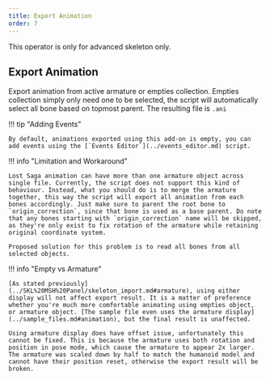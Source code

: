 ```yaml
---
title: Export Animation
order: 7
---
```


This operator is only for advanced skeleton only.

## Export Animation
Export animation from active armature or empties collection. Empties collection simply only need one to be selected, the script will automatically select all bone based on topmost parent. The resulting file is `.ani`

!!! tip "Adding Events"

    By default, animations exported using this add-on is empty, you can add events using the [`Events Editor`](../events_editor.md) script.

!!! info "Limitation and Workaround"

    Lost Saga animation can have more than one armature object across single file. Currently, the script does not support this kind of behaviour. Instead, what you should do is to merge the armature together, this way the script will export all animation from each bones accordingly. Just make sure to parent the root bone to `origin_correction`, since that bone is used as a base parent. Do note that any bones starting with `origin_correction` name will be skipped, as they're only exist to fix rotation of the armature while retaining original coordinate system.

    Proposed solution for this problem is to read all bones from all selected objects.

!!! info "Empty vs Armature"

    [As stated previously](../SKL%20MSH%20Panel/skeleton_import.md#armature), using either display will not affect export result. It is a matter of preference whether you're much more comfortable animating using empties object, or armature object. [The sample file even uses the armature display](../sample_files.md#animation), but the final result is unaffected.

    Using armature display does have offset issue, unfortunately this cannot be fixed. This is because the armature uses both rotation and position in pose mode, which cause the armature to appear 2x larger. The armature was scaled down by half to match the humanoid model and cannot have their position reset, otherwise the export result will be broken.
